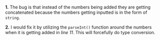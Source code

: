 **1.** The bug is that instead of the numbers being added they are getting concatenated because the numbers getting inputted is in the form of ```string```. 

**2.** I would fix it by utilizing the ``` parseInt() ``` function around the numbers when it is getting added in _line 11_. This will forcefully do type conversion. 